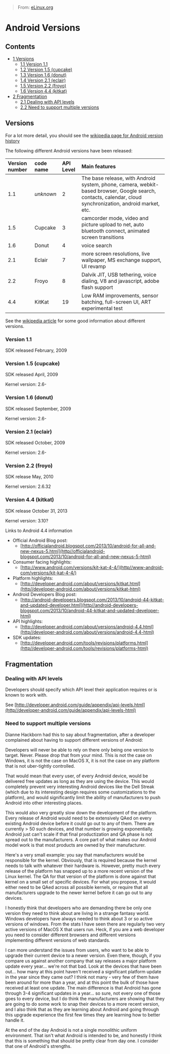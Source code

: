 > From: [eLinux.org](http://eLinux.org/Android_Versions "http://eLinux.org/Android_Versions")


# Android Versions



## Contents

-   [1 Versions](#versions)
    -   [1.1 Version 1.1](#version-1-1)
    -   [1.2 Version 1.5 (cupcake)](#version-1-5-cupcake)
    -   [1.3 Version 1.6 (donut)](#version-1-6-donut)
    -   [1.4 Version 2.1 (eclair)](#version-2-1-eclair)
    -   [1.5 Version 2.2 (froyo)](#version-2-2-froyo)
    -   [1.6 Version 4.4 (kitkat)](#version-4-4-kitkat)
-   [2 Fragmentation](#fragmentation)
    -   [2.1 Dealing with API levels](#dealing-with-api-levels)
    -   [2.2 Need to support multiple
        versions](#need-to-support-multiple-versions)

## Versions

For a lot more detail, you should see the [wikipedia page for Android
version history](http//en-wikipedia-org/wiki/Android-version-history)

The following different Android versions have been released:

<table>
<thead>
<tr class="header">
<th align="left">Version number</th>
<th align="left">code name</th>
<th align="left">API Level</th>
<th align="left">Main features</th>
</tr>
</thead>
<tbody>
<tr class="odd">
<td align="left">1.1</td>
<td align="left"><em>unknown</em></td>
<td align="left">2</td>
<td align="left">The base release, with Android system, phone, camera, webkit-based browser, Google search, contacts, calendar, cloud synchronization, android market, etc.</td>
</tr>
<tr class="even">
<td align="left">1.5</td>
<td align="left">Cupcake</td>
<td align="left">3</td>
<td align="left">camcorder mode, video and picture upload to net, auto bluetooth connect, animated screen transitions</td>
</tr>
<tr class="odd">
<td align="left">1.6</td>
<td align="left">Donut</td>
<td align="left">4</td>
<td align="left">voice search</td>
</tr>
<tr class="even">
<td align="left">2.1</td>
<td align="left">Eclair</td>
<td align="left">7</td>
<td align="left">more screen resolutions, live wallpaper, MS exchange support, UI revamp</td>
</tr>
<tr class="odd">
<td align="left">2.2</td>
<td align="left">Froyo</td>
<td align="left">8</td>
<td align="left">Dalvik JIT, USB tethering, voice dialing, V8 and javascript, adobe flash support</td>
</tr>
<tr class="even">
<td align="left">4.4</td>
<td align="left">KitKat</td>
<td align="left">19</td>
<td align="left">Low RAM improvements, sensor batching, full-screen UI, ART experimental test</td>
</tr>
</tbody>
</table>

See the [wikipedia
article](http//en-wikipedia-org/wiki/Android-(operating-system)#Update-history)
for some good information about different versions.

### Version 1.1

SDK released February, 2009

### Version 1.5 (cupcake)

SDK released April, 2009

Kernel version: 2.6-

### Version 1.6 (donut)

SDK released September, 2009

Kernel version: 2.6-

### Version 2.1 (eclair)

SDK released October, 2009

Kernel version: 2.6-

### Version 2.2 (froyo)

SDK release May, 2010

Kernel version: 2.6.32

### Version 4.4 (kitkat)

SDK release October 31, 2013

Kernel version: 3.10?

Links to Android 4.4 information

-   Official Android Blog post:
    -   [http://officialandroid.blogspot.com/2013/10/android-for-all-and-new-nexus-5.html](http//officialandroid-blogspot.com/2013/10/android-for-all-and-new-nexus-5-html)
-   Consumer facing highlights:
    -   [http://www.android.com/versions/kit-kat-4-4/](http//www-android-com/versions/kit-kat-4-4/)
-   Platform highlights:
    -   [http://developer.android.com/about/versions/kitkat.html](http//developer-android.com/about/versions/kitkat-html)
-   Android Developers Blog post:
    -   [http://android-developers.blogspot.com/2013/10/android-44-kitkat-and-updated-developer.html](http//android-developers-blogspot.com/2013/10/android-44-kitkat-and-updated-developer-html)
-   API highlights:
    -   [http://developer.android.com/about/versions/android-4.4.html](http//developer-android.com/about/versions/android-4.4-html)
-   SDK updates:
    -   [http://developer.android.com/tools/revisions/platforms.html](http//developer-android.com/tools/revisions/platforms-html)

## Fragmentation

### Dealing with API levels

Developers should specify which API level their application requires or
is known to work with.

See
[http://developer.android.com/guide/appendix/api-levels.html](http//developer-android.com/guide/appendix/api-levels-html)

### Need to support multiple versions

Dianne Hackborn had this to say about fragmentation, after a developer
complained about having to support different versions of Android:

Developers will never be able to rely on there only being one version to
target. Never. Please drop that from your mind. This is not the case on
Windows, it is not the case on MacOS X, it is not the case on any
platform that is not uber-tightly controlled.

That would mean that every user, of every Android device, would be
delivered free updates as long as they are using the device. This would
completely prevent very interesting Android devices like the Dell Streak
(which due to its interesting design requires some customizations to the
platform), and would significantly limit the ability of manufacturers to
push Android into other interesting places.

This would also very greatly slow down the development of the platform.
Every release of Android would need to be extensively QAed on every
existing Android device before it could go out to any of them. There are
currently \> 50 such devices, and that number is growing exponentially.
Android just can't scale if that final productization and QA phase is
not spread out to the manufacturers. A core part of what makes our
Android model work is that most products are owned by their
manufacturer.

Here's a very small example: you say that manufacturers would be
responsible for the kernel. Obviously, that is required because the
kernel needs to talk with whatever their hardware is. However, pretty
much every release of the platform has snapped up to a more recent
version of the Linux kernel. The QA for that version of the platform is
done against that kernel on a small set of specific devices. For what
you propose, it would either need to be QAed across all possible
kernels, or require that all manufacturers upgrade to the newer kernel
before it can go out to any devices.

I honestly think that developers who are demanding there be only one
version they need to think about are living in a strange fantasy world.
Windows developers have always needed to think about 3 or so active
versions of windows. From the stats I have seen there are regularly two
very active versions of MacOS X that users run. Heck, if you are a web
developer you need to consider different browsers and different versions
implementing different versions of web standards.

I can more understand the issues from users, who want to be able to
upgrade their current device to a newer version. Even there, though, if
you compare us against another company that say releases a major
platform update every year... we're not that bad. Look at the devices
that have been out... how many at this point haven't received a
significant platform update in the year since they came out? I think not
many - very few of them have been around for more than a year, and at
this point the bulk of those have received at least one update. The main
difference is that Android has gone through 3-4 significant updates in a
year... so sure, not every one of those goes to every device, but I do
think the manufacturers are showing that they are going to do some work
to snap their devices to a more recent version, and I also think that as
they are learning about Android and going through this upgrade
experience the first few times they are learning how to better handle
it.

At the end of the day Android is not a single monolithic uniform
environment. That isn't what Android is intended to be, and honestly I
think that this is something that should be pretty clear from day one. I
consider that one of Android's strengths.

